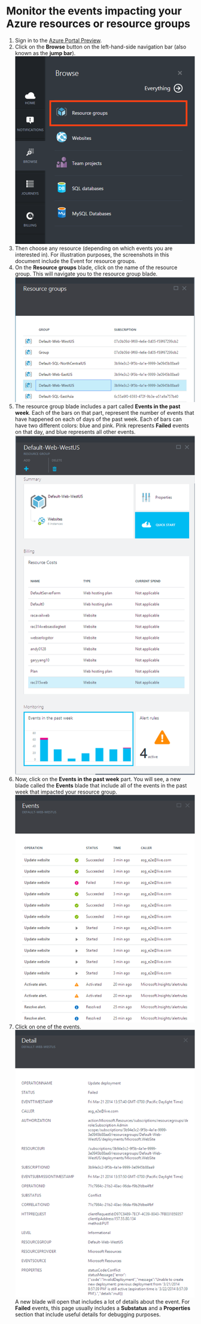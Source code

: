 <properties title="How to debug with events" pageTitle="How to debug with events" description="Learn how to see events in Azure." authors="hanikn"  />

<tags ms.service="application-insights" ms.workload="tbd" ms.tgt_pltfrm="ibiza" ms.devlang="na" ms.topic="article" ms.date="01/01/1900" ms.author="hanikn" />

# Monitor the events impacting your Azure resources or resource groups

1. Sign in to the [Azure Portal Preview](https://portal.azure.com/).
2. Click on the **Browse** button on the left-hand-side navigation bar (also known as the **jump bar**).  
    ![Browse Hub](./media/insights-debugging-with-events/Insights_Browse.png)
3. Then choose any resource (depending on which events you are interested in). For illustration purposes, the screenshots in this document include the Event for resource groups.
4. On the **Resource groups** blade, click on the name of the resource group. This will navigate you to the resource group blade.  
    ![Resource groups](./media/insights-debugging-with-events/Insights_SelectRG.png)
5. The resource group blade includes a part called **Events in the past week**. Each of the bars on that part, represent the number of events that have happened on each of days of the past week. Each of bars can have two different colors: blue and pink. Pink represents **Failed** events on that day, and blue represents all other events.  
    ![Resource groups](./media/insights-debugging-with-events/Insights_RGBlade.png)
6. Now, click on the **Events in the past week** part. You will see, a new blade called the **Events** blade that include all of the events in the past week that impacted your resource group.
    ![Resource groups](./media/insights-debugging-with-events/Insights_AllEvents.png)
7. Click on one of the events.  
    ![Resource groups](./media/insights-debugging-with-events/Insights_EventDetails.png)  
    A new blade will open that includes a lot of details about the event. For **Failed** events, this page usually includes a **Substatus** and a **Properties** section that include useful details for debugging purposes.

